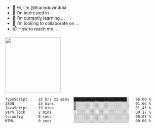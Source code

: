 - 👋 Hi, I’m @tharinduvindula
- 👀 I’m interested in ...
- 🌱 I’m currently learning ...
- 💞️ I’m looking to collaborate on ...
- 📫 How to reach me ...

<!---
tharinduvindula/tharinduvindula is a ✨ special ✨ repository because its `README.md` (this file) appears on your GitHub profile.
You can click the Preview link to take a look at your changes.
--->

<img height="180em" src="https://github-readme-stats.vercel.app/api?username=tharinduvindula&show_icons=true&hide_border=false&&count_private=true&include_all_commits=true" />


<!--START_SECTION:waka-->

```text
TypeScript     22 hrs 22 mins  ████████████████████████░   96.60 %
JSON           23 mins         ▒░░░░░░░░░░░░░░░░░░░░░░░░   01.66 %
JavaScript     19 mins         ▒░░░░░░░░░░░░░░░░░░░░░░░░   01.43 %
yarn.lock      2 mins          ░░░░░░░░░░░░░░░░░░░░░░░░░   00.17 %
tsconfig       0 secs          ░░░░░░░░░░░░░░░░░░░░░░░░░   00.07 %
HTML           0 secs          ░░░░░░░░░░░░░░░░░░░░░░░░░   00.06 %
```

<!--END_SECTION:waka-->
